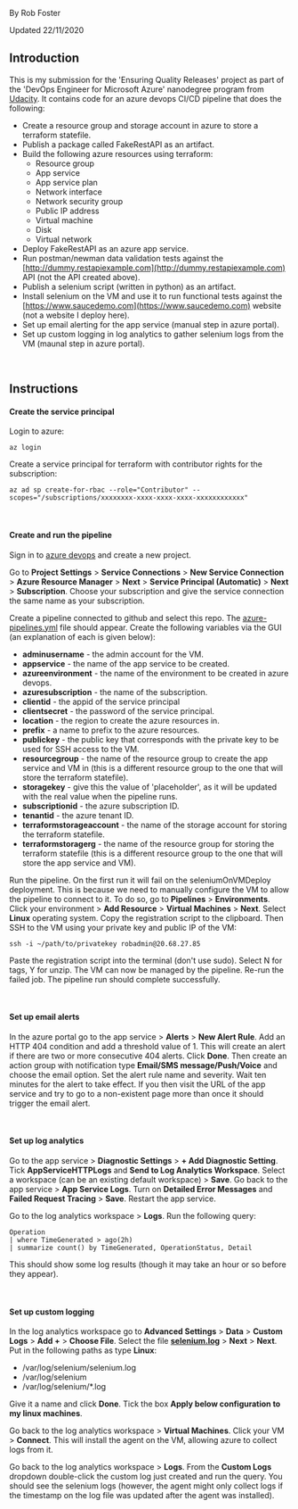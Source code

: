 By Rob Foster

Updated 22/11/2020

## Introduction
This is my submission for the 'Ensuring Quality Releases' project as part of the 'DevOps Engineer for Microsoft Azure' nanodegree program from [Udacity](https://udacity.com). It contains code for an azure devops CI/CD pipeline that does the following:

* Create a resource group and storage account in azure to store a terraform statefile.
* Publish a package called FakeRestAPI as an artifact.
* Build the following azure resources using terraform:
  * Resource group
  * App service
  * App service plan
  * Network interface
  * Network security group
  * Public IP address
  * Virtual machine
  * Disk
  * Virtual network
* Deploy FakeRestAPI as an azure app service.
* Run postman/newman data validation tests against the [http://dummy.restapiexample.com](http://dummy.restapiexample.com) API (not the API created above).
* Publish a selenium script (written in python) as an artifact.
* Install selenium on the VM and use it to run functional tests against the [https://www.saucedemo.com](https://www.saucedemo.com) website (not a website I deploy here).
* Set up email alerting for the app service (manual step in azure portal).
* Set up custom logging in log analytics to gather selenium logs from the VM (maunal step in azure portal).

<br/>

## Instructions

#### Create the service principal
Login to azure:
```
az login
```
Create a service principal for terraform with contributor rights for the subscription: 
```
az ad sp create-for-rbac --role="Contributor" --scopes="/subscriptions/xxxxxxxx-xxxx-xxxx-xxxx-xxxxxxxxxxxx"
```

<br/>

#### Create and run the pipeline
Sign in to [azure devops](https://azure.microsoft.com/en-us/services/devops/?nav=min) and create a new project.

Go to **Project Settings** > **Service Connections** > **New Service Connection** > **Azure Resource Manager** > **Next** > **Service Principal (Automatic)** > **Next** > **Subscription**. Choose your subscription and give the service connection the same name as your subscription.

Create a pipeline connected to github and select this repo. The [azure-pipelines.yml](azure-pipelines.yml) file should appear. Create the following variables via the GUI (an explanation of each is given below):
* **adminusername** - the admin account for the VM.
* **appservice** - the name of the app service to be created.
* **azureenvironment** - the name of the environment to be created in azure devops.
* **azuresubscription** - the name of the subscription.
* **clientid** - the appid of the service principal
* **clientsecret** - the password of the service principal.
* **location** - the region to create the azure resources in.
* **prefix** - a name to prefix to the azure resources.
* **publickey** - the public key that corresponds with the private key to be used for SSH access to the VM.
* **resourcegroup** - the name of the resource group to create the app service and VM in (this is a different resource group to the one that will store the terraform statefile).
* **storagekey** - give this the value of 'placeholder', as it will be updated with the real value when the pipeline runs.
* **subscriptionid** - the azure subscription ID.
* **tenantid** - the azure tenant ID.
* **terraformstorageaccount** - the name of the storage account for storing the terraform statefile.
* **terraformstoragerg** - the name of the resource group for storing the terraform statefile (this is a different resource group to the one that will store the app service and VM).

Run the pipeline. On the first run it will fail on the seleniumOnVMDeploy deployment. This is because we need to manually configure the VM to allow the pipeline to connect to it. To do so, go to **Pipelines** > **Environments**. Click your environment > **Add Resource** > **Virtual Machines** > **Next**. Select **Linux** operating system. Copy the registration script to the clipboard. Then SSH to the VM using your private key and public IP of the VM:
```
ssh -i ~/path/to/privatekey robadmin@20.68.27.85
```
Paste the registration script into the terminal (don't use sudo). Select N for tags, Y for unzip. The VM can now be managed by the pipeline. Re-run the failed job. The pipeline run should complete successfully. 

<br/>

#### Set up email alerts
In the azure portal go to the app service > **Alerts** > **New Alert Rule**. Add an HTTP 404 condition and add a threshold value of 1. This will create an alert if there are two or more consecutive 404 alerts. Click **Done**. Then create an action group with notification type **Email/SMS message/Push/Voice** and choose the email option. Set the alert rule name and severity. Wait ten minutes for the alert to take effect.
If you then visit the URL of the app service and try to go to a non-existent page more than once it should trigger the email alert.

<br/>

#### Set up log analytics
Go to the app service > **Diagnostic Settings** > **+ Add Diagnostic Setting**. Tick **AppServiceHTTPLogs** and **Send to Log Analytics Workspace**. Select a workspace (can be an existing default workspace) > **Save**. Go back to the app service > **App Service Logs**. Turn on **Detailed Error Messages** and **Failed Request Tracing** > **Save**. Restart the app service. 

Go to the log analytics workspace > **Logs**. Run the following query:
```  
Operation
| where TimeGenerated > ago(2h)
| summarize count() by TimeGenerated, OperationStatus, Detail
```
This should show some log results (though it may take an hour or so before they appear).

<br/>

#### Set up custom logging
In the log analytics workspace go to **Advanced Settings** > **Data** > **Custom Logs** > **Add +** > **Choose File**. Select the file  **[selenium.log](automatedtesting/selenium/selenium.log)** > **Next** > **Next**. Put in the following paths as type **Linux**:
* /var/log/selenium/selenium.log
* /var/log/selenium
* /var/log/selenium/*.log

Give it a name and click **Done**. Tick the box **Apply below configuration to my linux machines**.

Go back to the log analytics workspace > **Virtual Machines**. Click your VM > **Connect**. This will install the agent on the VM, allowing azure to collect logs from it.

Go back to the log analytics workspace > **Logs**. From the **Custom Logs** dropdown double-click the custom log just created and run the query. You should see the selenium logs (however, the agent might only collect logs if the timestamp on the log file was updated after the agent was installed).
